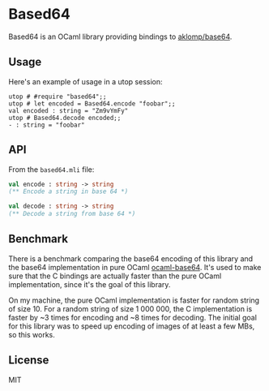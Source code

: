 # Based64

Based64 is an OCaml library providing bindings to [aklomp/base64](https://github.com/aklomp/base64).

## Usage

Here's an example of usage in a utop session:

```
utop # #require "based64";;
utop # let encoded = Based64.encode "foobar";;
val encoded : string = "Zm9vYmFy"
utop # Based64.decode encoded;;
- : string = "foobar"
```

## API

From the `based64.mli` file:

```ocaml
val encode : string -> string
(** Encode a string in base 64 *)

val decode : string -> string
(** Decode a string from base 64 *)
```

## Benchmark

There is a benchmark comparing the base64 encoding of this library and the base64 implementation in pure OCaml [ocaml-base64](https://github.com/mirage/ocaml-base64). It's used to make sure that the C bindings are actually faster than the pure OCaml implementation, since it's the goal of this library.

On my machine, the pure OCaml implementation is faster for random string of size 10. For a random string of size 1 000 000, the C implementation is faster by ~3 times for encoding and ~8 times for decoding. The initial goal for this library was to speed up encoding of images of at least a few MBs, so this works.

## License

MIT

